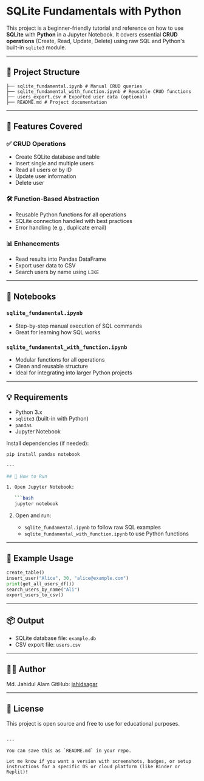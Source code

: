 # SQLite Fundamentals with Python

This project is a beginner-friendly tutorial and reference on how to use **SQLite** with **Python** in a Jupyter Notebook. It covers essential **CRUD operations** (Create, Read, Update, Delete) using raw SQL and Python's built-in `sqlite3` module.

---

## 📂 Project Structure
```text
├── sqlite_fundamental.ipynb # Manual CRUD queries
├── sqlite_fundamental_with_function.ipynb # Reusable CRUD functions
├── users_export.csv # Exported user data (optional)
├── README.md # Project documentation
```


---

## 🚀 Features Covered

### ✅ CRUD Operations

- Create SQLite database and table
- Insert single and multiple users
- Read all users or by ID
- Update user information
- Delete user

### 🛠️ Function-Based Abstraction

- Reusable Python functions for all operations
- SQLite connection handled with best practices
- Error handling (e.g., duplicate email)

### 📊 Enhancements

- Read results into Pandas DataFrame
- Export user data to CSV
- Search users by name using `LIKE`

---

## 📒 Notebooks

### `sqlite_fundamental.ipynb`

- Step-by-step manual execution of SQL commands
- Great for learning how SQL works

### `sqlite_fundamental_with_function.ipynb`

- Modular functions for all operations
- Clean and reusable structure
- Ideal for integrating into larger Python projects

---

## 💡 Requirements

- Python 3.x
- `sqlite3` (built-in with Python)
- `pandas`
- Jupyter Notebook

Install dependencies (if needed):

```bash
pip install pandas notebook

---

## 🏁 How to Run

1. Open Jupyter Notebook:

   ```bash
   jupyter notebook
   ```

2. Open and run:

   * `sqlite_fundamental.ipynb` to follow raw SQL examples
   * `sqlite_fundamental_with_function.ipynb` to use Python functions

---

## 📝 Example Usage

```python
create_table()
insert_user("Alice", 30, "alice@example.com")
print(get_all_users_df())
search_users_by_name("Ali")
export_users_to_csv()
```

---

## 📦 Output

* SQLite database file: `example.db`
* CSV export file: `users.csv`

---

## 🧑‍💻 Author

Md. Jahidul Alam
GitHub: [jahidsagar](https://github.com/jahidsagar)

---

## 📜 License

This project is open source and free to use for educational purposes.

```

---

You can save this as `README.md` in your repo.

Let me know if you want a version with screenshots, badges, or setup instructions for a specific OS or cloud platform (like Binder or Replit)!
```
